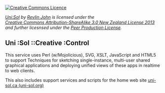 [![Creative Commons Licence](http://i.creativecommons.org/l/by-sa/3.0/nz/88x31.png)](http://creativecommons.org/licenses/by-sa/3.0/nz/deed.en_GB) 

*[Uni:Sol](http://uni-sol.org) by [Revlin John](mailto:stylogicalmaps@gmail.com) is licensed under the  
[Creative Commons Attribution-ShareAlike 3.0 New Zealand License 2013](http://creativecommons.org/licenses/by-sa/3.0/nz/deed.en_GB) and further licesnsed under the 
[Peer Production License](http://p2pfoundation.net/Peer_Production_License).*

## Uni :Sol ::Creative :Control

This service uses Perl (w/Mojolicious), SVG, XSLT, JavaScript and HTML5 to support Techniques for sketching single-instance, multi-user shared graphical applications and deploying unified views of these apps in realtime to web clients.

This also includes support services and scripts for the home web site [uni-sol.ca (uni-sol.org)](http://uni-sol.ca)


